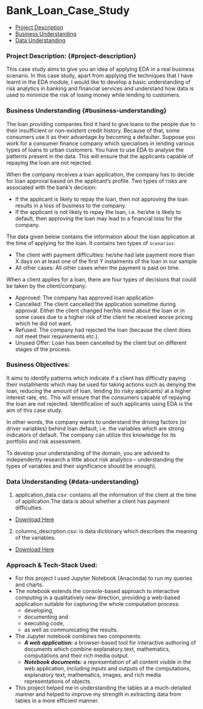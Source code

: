 # Bank_Loan_Case_Study

- [Project Description](#project-description)
- [Business Understanding](#business-understanding)
- [Data Understanding](#data-understanding)

### Project Description: {#project-description}
This case study aims to give you an idea of applying EDA in a real business scenario. In
this case study, apart from applying the techniques that I have learnt in the EDA
module, I would like to develop a basic understanding of risk analytics in banking and
financial services and understand how data is used to minimize the risk of losing money
while lending to customers.
### Business Understanding {#business-understanding}
The loan providing companies find it hard to give loans to the people due to their
insufficient or non-existent credit history. Because of that, some consumers use it as their
advantage by becoming a defaulter. Suppose you work for a consumer finance company
which specialises in lending various types of loans to urban customers. You have to use
EDA to analyse the patterns present in the data. This will ensure that the applicants
capable of repaying the loan are not rejected.

When the company receives a loan application, the company has to decide for loan
approval based on the applicant’s profile. 
Two types of risks are associated with the bank’s
decision:
- If the applicant is likely to repay the loan, then not approving the loan results in a loss
of business to the company.
- If the applicant is not likely to repay the loan, i.e. he/she is likely to default, then
approving the loan may lead to a financial loss for the company.

The data given below contains the information about the loan application at the time
of applying for the loan. 
It contains two types of `scenarios`:
- The client with payment difficulties: he/she had late payment more than X days on at
least one of the first Y instalments of the loan in our sample
- All other cases: All other cases when the payment is paid on time.

When a client applies for a loan, there are four types of decisions that could be taken by
the client/company:
- Approved: The company has approved loan application
- Cancelled: The client cancelled the application sometime during approval. Either the
client changed her/his mind about the loan or in some cases due to a higher risk of
the client he received worse pricing which he did not want.
- Refused: The company had rejected the loan (because the client does not meet their
requirements etc.).
- Unused Offer: Loan has been cancelled by the client but on different stages of the
process.
### Business Objectives:
It aims to identify patterns which indicate if a client has difficulty paying their
installments which may be used for taking actions such as denying the loan, reducing the
amount of loan, lending (to risky applicants) at a higher interest rate, etc. This will ensure
that the consumers capable of repaying the loan are not rejected. Identification of such
applicants using EDA is the aim of this case study.

In other words, the company wants to understand the driving factors (or driver
variables) behind loan default, i.e. the variables which are strong indicators of default.
The company can utilize this knowledge for its portfolio and risk assessment.

To develop your understanding of the domain, you are advised to independently research
a little about risk analytics – understanding the types of variables and their significance
should be enough).

### Data Understanding {#data-understanding}
1. application_data.csv: contains all the information of the client at the time of
application.The data is about whether a client has payment difficulties.

- [Download Here](https://docs.google.com/spreadsheets/d/1G4cweFtW4fMXPFLhrwvRZRPwhe-rhbfoufN9Zm15cKE/edit#gid=848798451)

2. columns_descrption.csv: is data dictionary which describes the meaning of the
variables.

- [Download Here](https://docs.google.com/spreadsheets/d/1W3AMPHCq5J2bEeWu-m7LYwrW4WPtj6QVfyXbG2ge_ZI/edit#gid=939882734)

### Approach & Tech-Stack Used:
- For this project I used Jupyter Notebook (Anaconda) to run my queries
and charts.
- The notebook extends the console-based approach to interactive
computing in a qualitatively new direction, providing a web-based
application suitable for capturing the whole computation process:
  - developing,
  - documenting and
  - executing code,
  - as well as communicating the results.
- The Jupyter notebook combines two
components:
  - ***A web application:*** a browser-based tool for interactive authoring of
documents which combine explanatory text, mathematics,
computations and their rich media output.
  - ***Notebook documents:*** a representation of all content visible in the
web application, including inputs and outputs of the computations,
explanatory text, mathematics, images, and rich media representations
of objects.
- This project helped me in understanding the tables at a much-detailed
manner and helped to improve my strength in extracting data from
tables in a more efficient manner.
